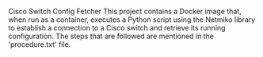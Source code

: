 Cisco Switch Config Fetcher
This project contains a Docker image that, when run as a container, executes a Python script using the Netmiko library to establish a connection to a Cisco switch and retrieve its running configuration. The steps that are followed are mentioned in the 'procedure.txt' file. 
